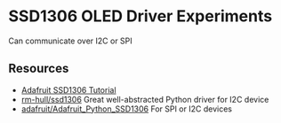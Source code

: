 # SSD1306 OLED Driver Experiments

Can communicate over I2C or SPI

## Resources


- [Adafruit SSD1306 Tutorial](https://learn.adafruit.com/ssd1306-oled-displays-with-raspberry-pi-and-beaglebone-black/usage)
- [rm-hull/ssd1306](https://github.com/rm-hull/ssd1306) Great well-abstracted Python driver for I2C device
- [adafruit/Adafruit_Python_SSD1306](https://github.com/adafruit/Adafruit_Python_SSD1306) For SPI or I2C devices 